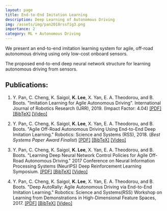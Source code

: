 ```yaml
---
layout: page
title: End-to-End Imitation Learning
description: Deep Learning of Autonomous Driving
img: /assets/img/pan2018rssfig3.png
importance: 2
category: ML + Autonomous Driving
---
```


We present an end-to-end imitation learning system for agile, off-road autonomous driving using only low-cost onboard sensors.


<div class="row">
    <div class="col-sm mt-3 mt-md-0">
        <img class="img-fluid rounded z-depth-1" src="{{ '/assets/img/pan2018rssfig3.png' | relative_url }}" alt="" title="pan2018rssfig3"/>
    </div>
</div>
<div class="caption">
    The proposed end-to-end deep neural network structure for learning autonomous driving from sensors.
</div>

## Publications:

1. Y. Pan, C. Cheng, K. Saigol, **K. Lee**, X. Yan, E. A. Theodorou, and B. Boots. "Imitation Learning for Agile Autonomous Driving". International Journal of Robotics Research (IJRR), 2019. (Impact Factor: 4.04) <a href="https://journals.sagepub.com/eprint/Z5NEVTV87KUHVHRDTSKC/full#articleCitationDownloadContainer">[PDF]</a> <a href="https://drive.google.com/file/d/190Dn2hP5bRiFaGTuOqbp-lnVvV8RAd9q/view">[BibTeX]</a> <a href="https://www.youtube.com/watch?v=hUoDNeZS4so">[Video]</a>

2. Y. Pan, C. Cheng, K. Saigol, **K. Lee**, X. Yan, E. A. Theodorou, and B. Boots. "Agile Off-Road Autonomous Driving Using End-to-End Deep Imitation Learning."  Robotics: Science and Systems (RSS), 2018. (*Best Systems Paper Award Finalist*) <a href="http://www.roboticsproceedings.org/rss14/p56.pdf">[PDF]</a> <a href="https://drive.google.com/file/d/1AiE3LM7eFDfCWwSVLjRioOvsch-VAxff/view">[BibTeX]</a> <a href="https://www.youtube.com/watch?v=hUoDNeZS4so">[Video]</a>

3. Y. Pan, C. Cheng, K. Saigol, **K. Lee**, X. Yan, E. A. Theodorou, and B. Boots. "Learning Deep Neural Network Control Policies for Agile Off-Road Autonomous Driving." 2017 Conference on Neural Information Processing Systems (NeurIPS) Deep Reinforcement Learning Symposium. <a href="https://www.semanticscholar.org/paper/Learning-Deep-Neural-Network-Control-Policies-for-Pan-Cheng/63ea737194fc5954b1cd9f53d2c3d02fc74477e7?p2df">[PDF]</a> <a href="https://drive.google.com/file/d/1ixIGW1UCE0dKJVeXKJtyOjIsa9bMxzn-/view">[BibTeX]</a> <a href="https://www.youtube.com/watch?v=FsRP4rEYiLI">[Video]</a>

4. Y. Pan, C. Cheng, K. Saigol, **K. Lee**, X. Yan, E. A. Theodorou, and B. Boots. "Deep AutoRally: Agile Autonomous Driving via End-to-End Imitation Learning."  Robotics: Science and Systems(RSS) Workshop on Learning from Demonstrations in High-Dimensional Feature Spaces, 2017. <a href="https://par.nsf.gov/servlets/purl/10090226">[PDF]</a> <a href="https://drive.google.com/file/d/19l7B95q6X4ILDrhthvruJ9EFYLPjZaaQ/view">[BibTeX]</a> <a href="https://www.youtube.com/watch?v=FsRP4rEYiLI">[Video]</a>

